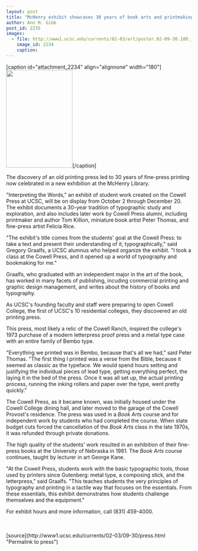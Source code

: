 ```yaml
---
layout: post
title: "McHenry exhibit showcases 30 years of book arts and printmaking"
author: Ann M. Gibb
post_id: 2235
images:
  - file: http://www1.ucsc.edu/currents/02-03/art/poster.02-09-30.180.jpg
    image_id: 2234
    caption: 
---
```


[caption id="attachment_2234" align="alignnone" width="180"]<a href="http://localhost/mysite/wp-content/uploads/2002/09/poster.02-09-30.180.jpg"><img class="size-full wp-image-2234" src="http://localhost/mysite/wp-content/uploads/2002/09/poster.02-09-30.180.jpg" alt="" width="180" height="264" /></a>[/caption]
<p>
  The discovery of an old printing press led to 30 years of fine-press printing now celebrated in a new exhibition at the McHenry Library.<br>
</p>
<p>
  "Interpreting the Words," an exhibit of student work created on the Cowell Press at UCSC, will be on display from October 2 through December 20. The exhibit documents a 30-year tradition of typographic study and exploration, and also includes later work by Cowell Press alumni, including printmaker and author Tom Killion, miniature book artist Peter Thomas, and fine-press artist Felicia Rice.
</p>
<p>
  "The exhibit's title comes from the students' goal at the Cowell Press: to take a text and present their understanding of it, typographically," said Gregory Graalfs, a UCSC alumnus who helped organize the exhibit. "I took a class at the Cowell Press, and it opened up a world of typography and bookmaking for me."
</p>
<p>
  Graalfs, who graduated with an independent major in the art of the book, has worked in many facets of publishing, incuding commercial printing and graphic design management, and writes about the history of books and typography.
</p>
<p>
  As UCSC's founding faculty and staff were preparing to open Cowell College, the first of UCSC's 10 residential colleges, they discovered an old printing press.
</p>
<p>
  This press, most likely a relic of the Cowell Ranch, inspired the college's 1973 purchase of a modern letterpress proof press and a metal type case with an entire family of Bembo type.
</p>
<p>
  "Everything we printed was in Bembo, because that's all we had," said Peter Thomas. "The first thing I printed was a verse from the Bible, because it seemed as classic as the typeface. We would spend hours setting and justifying the individual pieces of lead type, getting everything perfect, the laying it in the bed of the press. Once it was all set up, the actual printing process, running the inking rollers and paper over the type, went pretty quickly."
</p>
<p>
  The Cowell Press, as it became known, was initially housed under the Cowell College dining hall, and later moved to the garage of the Cowell Provost's residence. The press was used in a <i>Book Arts</i> course and for independent work by students who had completed the course. When state budget cuts forced the cancellation of the <i>Book Arts</i> class in the late 1970s, it was refunded through private donations.
</p>
<p>
  The high quality of the students' work resulted in an exhibition of their fine-press books at the University of Nebraska in 1981. The <i>Book Arts</i> course continues, taught by lecturer in art George Kane.
</p>
<p>
  "At the Cowell Press, students work with the basic typographic tools, those used by printers since Gutenberg: metal type, a composing stick, and the letterpress," said Graalfs. "This teaches students the very principles of typography and printing in a tactile way that focuses on the essentials. From these essentials, this exhibit demonstrates how students challenge themselves and the equipment."
</p>
<p>
  For exhibit hours and more information, call (831) 459-4000.<br>
  <br>
  <br>

</p>
<p>

</p>
[source](http://www1.ucsc.edu/currents/02-03/09-30/press.html "Permalink to press")
